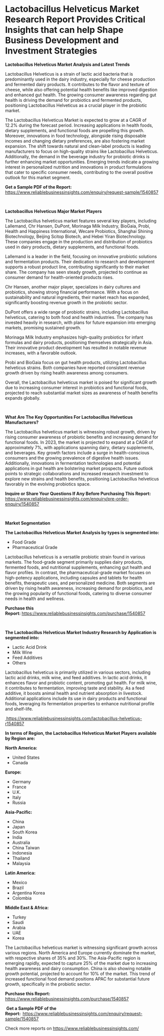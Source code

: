 <p><h1>Lactobacillus Helveticus Market Research Report Provides Critical Insights that can help Shape Business Development and Investment Strategies</h1></p><p><strong>Lactobacillus Helveticus Market Analysis and Latest Trends</strong></p>
<p><p>Lactobacillus Helveticus is a strain of lactic acid bacteria that is predominantly used in the dairy industry, especially for cheese production and fermented dairy products. It contributes to the flavor and texture of cheese, while also offering potential health benefits like improved digestion and enhanced gut health. The growing consumer awareness regarding gut health is driving the demand for probiotics and fermented products, positioning Lactobacillus Helveticus as a crucial player in the probiotic market.</p><p>The Lactobacillus Helveticus Market is expected to grow at a CAGR of 12.2% during the forecast period. Increasing applications in health foods, dietary supplements, and functional foods are propelling this growth. Moreover, innovations in food technology, alongside rising disposable incomes and changing dietary preferences, are also fostering market expansion. The shift towards natural and clean-label products is leading manufacturers to focus on high-quality strains like Lactobacillus Helveticus. Additionally, the demand in the beverage industry for probiotic drinks is further enhancing market opportunities. Emerging trends indicate a growing interest in personalized nutrition and innovations in product formulations that cater to specific consumer needs, contributing to the overall positive outlook for this market segment.</p></p>
<p><strong>Get a Sample PDF of the Report:&nbsp;</strong> <a href="https://www.reliablebusinessinsights.com/enquiry/request-sample/1540857?utm_campaign=113&utm_medium=2&utm_source=Github&utm_content=ia&utm_term=30012025&utm_id=lactobacillus-helveticus">https://www.reliablebusinessinsights.com/enquiry/request-sample/1540857</a></p>
<p>&nbsp;</p>
<p><strong>Lactobacillus Helveticus Major Market Players</strong></p>
<p><p>The Lactobacillus helveticus market features several key players, including Lallemand, Chr Hansen, DuPont, Morinaga Milk Industry, BioGaia, Probi, Health and Happiness International, Wecare Probiotics, Shanghai Shining Biotechnology, Beijing Scitop Biotech, and Hebei Yiran Biotechnology. These companies engage in the production and distribution of probiotics used in dairy products, dietary supplements, and functional foods.</p><p>Lallemand is a leader in the field, focusing on innovative probiotic solutions and fermentation products. Their dedication to research and development supports a robust product line, contributing significantly to their market share. The company has seen steady growth, projected to continue as consumer demand for health-oriented products rises.</p><p>Chr Hansen, another major player, specializes in dairy cultures and probiotics, showing strong financial performance. With a focus on sustainability and natural ingredients, their market reach has expanded, significantly boosting revenue growth in the probiotic sector.</p><p>DuPont offers a wide range of probiotic strains, including Lactobacillus helveticus, catering to both food and health industries. The company has invested heavily in research, with plans for future expansion into emerging markets, promising sustained growth.</p><p>Morinaga Milk Industry emphasizes high-quality probiotics for infant formulas and dairy products, positioning themselves strategically in Asia. Their innovative product development has resulted in notable revenue increases, with a favorable outlook.</p><p>Probi and BioGaia focus on gut health products, utilizing Lactobacillus helveticus strains. Both companies have reported consistent revenue growth driven by rising health awareness among consumers.</p><p>Overall, the Lactobacillus helveticus market is poised for significant growth due to increasing consumer interest in probiotics and functional foods, projected to reach substantial market sizes as awareness of health benefits expands globally.</p></p>
<p>&nbsp;</p>
<p><strong>What Are The Key Opportunities For Lactobacillus Helveticus Manufacturers?</strong></p>
<p><p>The Lactobacillus helveticus market is witnessing robust growth, driven by rising consumer awareness of probiotic benefits and increasing demand for functional foods. In 2023, the market is projected to expand at a CAGR of approximately 7%, with applications spanning dairy, dietary supplements, and beverages. Key growth factors include a surge in health-conscious consumers and the growing prevalence of digestive health issues. Additionally, innovations in fermentation technologies and potential applications in gut health are bolstering market prospects. Future outlook points to strategic collaborations and increased research investment to explore new strains and health benefits, positioning Lactobacillus helveticus favorably in the evolving probiotics space.</p></p>
<p><strong>Inquire or Share Your Questions If Any Before Purchasing This Report:</strong> <a href="https://www.reliablebusinessinsights.com/enquiry/pre-order-enquiry/1540857?utm_campaign=113&utm_medium=2&utm_source=Github&utm_content=ia&utm_term=30012025&utm_id=lactobacillus-helveticus">https://www.reliablebusinessinsights.com/enquiry/pre-order-enquiry/1540857</a></p>
<p>&nbsp;</p>
<p><strong>Market Segmentation</strong></p>
<p><strong>The Lactobacillus Helveticus Market Analysis by types is segmented into:</strong></p>
<p><ul><li>Food Grade</li><li>Pharmaceutical Grade</li></ul></p>
<p><p>Lactobacillus helveticus is a versatile probiotic strain found in various markets. The food-grade segment primarily supplies dairy products, fermented foods, and nutritional supplements, enhancing gut health and flavor profiles. In contrast, the pharmaceutical-grade market focuses on high-potency applications, including capsules and tablets for health benefits, therapeutic uses, and personalized medicine. Both segments are driven by rising health awareness, increasing demand for probiotics, and the growing popularity of functional foods, catering to diverse consumer needs in health and wellness.</p></p>
<p><strong>Purchase this Report:&nbsp;</strong><a href="https://www.reliablebusinessinsights.com/purchase/1540857?utm_campaign=113&utm_medium=2&utm_source=Github&utm_content=ia&utm_term=30012025&utm_id=lactobacillus-helveticus">https://www.reliablebusinessinsights.com/purchase/1540857</a></p>
<p>&nbsp;</p>
<p><strong>The Lactobacillus Helveticus Market Industry Research by Application is segmented into:</strong></p>
<p><ul><li>Lactic Acid Drink</li><li>Milk Wine</li><li>Feed Additives</li><li>Others</li></ul></p>
<p><p>Lactobacillus helveticus is primarily utilized in various sectors, including lactic acid drinks, milk wine, and feed additives. In lactic acid drinks, it enhances flavor and probiotic content, promoting gut health. For milk wine, it contributes to fermentation, improving taste and stability. As a feed additive, it boosts animal health and nutrient absorption in livestock. Additional applications include its use in dairy products and functional foods, leveraging its fermentation properties to enhance nutritional profile and shelf-life.</p></p>
<p><a href="https://www.reliablebusinessinsights.com/lactobacillus-helveticus-r1540857?utm_campaign=113&utm_medium=2&utm_source=Github&utm_content=ia&utm_term=30012025&utm_id=lactobacillus-helveticus">&nbsp;https://www.reliablebusinessinsights.com/lactobacillus-helveticus-r1540857</a></p>
<p><strong>In terms of Region, the Lactobacillus Helveticus Market Players available by Region are:</strong></p>
<p>
    <p> <strong> North America: </strong>
        <ul>
            <li>United States</li>
            <li>Canada</li>
        </ul>
        </p> 
    <p> <strong> Europe: </strong>
        <ul>
            <li>Germany</li>
            <li>France</li>
            <li>U.K.</li>
            <li>Italy</li>
            <li>Russia</li>
        </ul>
        </p> 
    <p> <strong> Asia-Pacific: </strong>
        <ul>
            <li>China</li>
            <li>Japan</li>
            <li>South Korea</li>
            <li>India</li>
            <li>Australia</li>
            <li>China Taiwan</li>
            <li>Indonesia</li>
            <li>Thailand</li>
            <li>Malaysia</li>
        </ul>
        </p> 
    <p> <strong> Latin America: </strong>
        <ul>
            <li>Mexico</li>
            <li>Brazil</li>
            <li>Argentina Korea</li>
            <li>Colombia</li>
        </ul>
        </p> 
    <p> <strong> Middle East & Africa: </strong>
        <ul>
            <li>Turkey</li>
            <li>Saudi</li>
            <li>Arabia</li>
            <li>UAE</li>
            <li>Korea</li>
        </ul>
    </p>
    </p>
<p><p>The Lactobacillus helveticus market is witnessing significant growth across various regions. North America and Europe currently dominate the market, with respective shares of 35% and 30%. The Asia-Pacific region is emerging rapidly, expected to capture 25% of the market due to increasing health awareness and dairy consumption. China is also showing notable growth potential, projected to account for 10% of the market. This trend of increased functional food demand positions APAC for substantial future growth, specifically in the probiotic sector.</p></p>
<p><strong>Purchase this Report: </strong><a href="https://www.reliablebusinessinsights.com/purchase/1540857?utm_campaign=113&utm_medium=2&utm_source=Github&utm_content=ia&utm_term=30012025&utm_id=lactobacillus-helveticus">https://www.reliablebusinessinsights.com/purchase/1540857</a></p>
<p>&nbsp;<strong>Get a Sample PDF of the Report:&nbsp;&nbsp;</strong><a href="https://www.reliablebusinessinsights.com/enquiry/request-sample/1540857?utm_campaign=113&utm_medium=2&utm_source=Github&utm_content=ia&utm_term=30012025&utm_id=lactobacillus-helveticus">https://www.reliablebusinessinsights.com/enquiry/request-sample/1540857</a></p>
<p><strong></strong></p>
<p>Check more reports on <a href="https://www.reliablebusinessinsights.com/?utm_campaign=113&utm_medium=2&utm_source=Github&utm_content=ia&utm_term=30012025&utm_id=lactobacillus-helveticus">https://www.reliablebusinessinsights.com/</a></p>